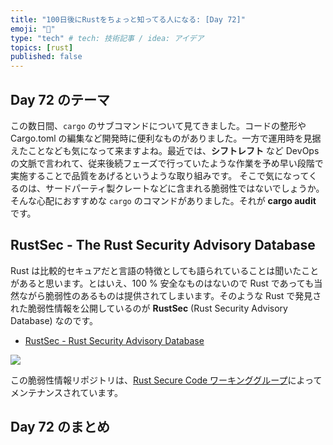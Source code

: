 ```yaml
---
title: "100日後にRustをちょっと知ってる人になる: [Day 72]"
emoji: "🦀"
type: "tech" # tech: 技術記事 / idea: アイデア
topics: [rust]
published: false
---
```

## Day 72 のテーマ

この数日間、`cargo` のサブコマンドについて見てきました。コードの整形や Cargo.toml の編集など開発時に便利なものがありました。一方で運用時を見据えたことなども気になって来ますよね。最近では、**シフトレフト** など DevOps の文脈で言われて、従来後続フェーズで行っていたような作業を予め早い段階で実施することで品質をあげるというような取り組みです。
そこで気になってくるのは、サードパーティ製クレートなどに含まれる脆弱性ではないでしょうか。そんな心配におすすめな `cargo` のコマンドがありました。それが **cargo audit** です。

## RustSec - The Rust Security Advisory Database

Rust は比較的セキュアだと言語の特徴としても語られていることは聞いたことがあると思います。とはいえ、100 % 安全なものはないので Rust であっても当然ながら脆弱性のあるものは提供されてしまいます。そのような Rust で発見された脆弱性情報を公開しているのが **RustSec** (Rust Security Advisory Database) なのです。

- [RustSec - Rust Security Advisory Database](https://rustsec.org/advisories/)

![](https://storage.googleapis.com/zenn-user-upload/80c77163f988-20221128.png)

この脆弱性情報リポジトリは、[Rust Secure Code ワーキンググループ](https://www.rust-lang.org/governance/wgs/wg-secure-code)によってメンテナンスされています。

## Day 72 のまとめ
